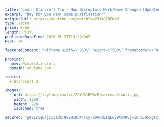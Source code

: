 ```yaml
---
title: "Learn Starcraft Tip - How Disruptors Work/Have Changed (Updated Patch 4.0 2018)"
excerpt: "hey bby you want some purification?"
originalUrl: https://youtube.com/watch?v=29YNS1BFWzM
type: video
price: Free
length: PT37S
publishedDateTime: 2018-05-23T13:22:04Z
heat: 50

featuredContent: "<iframe width=\"800\" height=\"500\" frameborder=\"0\" src=\"https://www.youtube.com/embed/29YNS1BFWzM\" allow=\"accelerometer; autoplay; encrypted-media; gyroscope; picture-in-picture\" allowfullscreen></iframe>"

provider:
  name: WinterStarcraft
  domain: youtube.com

topics:
  - StarCraft 2

images:
  - url: https://i.ytimg.com/vi/29YNS1BFWzM/maxresdefault.jpg
    width: 1280
    height: 720
    isCached: true

secured: "g42Ec5gLljzIy1RAT0GZHiRUAhFxyr8DAohBIqLuy9tm4K0j+iEncJ95xgtcTioSqBp5qkX7DpOEGTZMOX+lcbteNTKtZ8Gb34UlIeiZPG50cLcIc/DNZDo6HdVFkJL+xkzcQmMTxWgb5eETvrtqEyEyXdpZ6mxT9uJN7nhqP5TtF/WDll4MRcEwFq70lQQUDa4wToR4zHZB3GcIvB5HfgKaHd1/It5FvZLvggtRUIuw3HJY0RpWGyBRpnG0vjg/0sgAua0BA7mtcS8C989ULbIaJCB4A0EOj1jq+iilJ2M93GhPSM4LMIdxcX+wTrSgXUsnlVzw894qvYa0WnCGJmqCpZG883DpqxUhFOIfm/GyuBzBeVq7d8EZkWnCg5Mh8nTurae+H0zyCqh4f574slsL3bK4mA27XXtZiUc7048=;s09+/yfc2bmV7h6B9tRCZw=="
---
```



